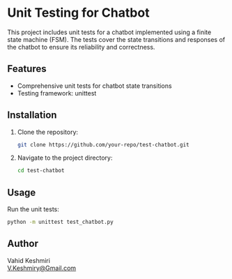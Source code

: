 # Unit Testing for Chatbot

This project includes unit tests for a chatbot implemented using a finite state machine (FSM). The tests cover the state transitions and responses of the chatbot to ensure its reliability and correctness.

## Features

- Comprehensive unit tests for chatbot state transitions
- Testing framework: unittest

## Installation

1. Clone the repository:
    ```sh
    git clone https://github.com/your-repo/test-chatbot.git
    ```
2. Navigate to the project directory:
    ```sh
    cd test-chatbot
    ```

## Usage

Run the unit tests:
```sh
python -m unittest test_chatbot.py
```

## Author

Vahid Keshmiri  
V.Keshmiry@Gmail.com
